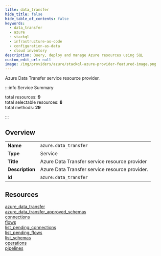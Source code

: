 ```yaml
---
title: data_transfer
hide_title: false
hide_table_of_contents: false
keywords:
  - data_transfer
  - azure
  - stackql
  - infrastructure-as-code
  - configuration-as-data
  - cloud inventory
description: Query, deploy and manage Azure resources using SQL
custom_edit_url: null
image: /img/providers/azure/stackql-azure-provider-featured-image.png
---
```


Azure Data Transfer service resource provider.  
    
:::info Service Summary

<div class="row">
<div class="providerDocColumn">
<span>total resources:&nbsp;<b>9</b></span><br />
<span>total selectable resources:&nbsp;<b>8</b></span><br />
<span>total methods:&nbsp;<b>29</b></span><br />
</div>
</div>

:::

## Overview
<table><tbody>
<tr><td><b>Name</b></td><td><code>azure.data_transfer</code></td></tr>
<tr><td><b>Type</b></td><td>Service</td></tr>
<tr><td><b>Title</b></td><td>Azure Data Transfer service resource provider</td></tr>
<tr><td><b>Description</b></td><td>Azure Data Transfer service resource provider.</td></tr>
<tr><td><b>Id</b></td><td><code>azure:data_transfer</code></td></tr>
</tbody></table>

## Resources
<div class="row">
<div class="providerDocColumn">
<a href="/providers/azure/data_transfer/azure_data_transfer/">azure_data_transfer</a><br />
<a href="/providers/azure/data_transfer/azure_data_transfer_approved_schemas/">azure_data_transfer_approved_schemas</a><br />
<a href="/providers/azure/data_transfer/connections/">connections</a><br />
<a href="/providers/azure/data_transfer/flows/">flows</a><br />
<a href="/providers/azure/data_transfer/list_pending_connections/">list_pending_connections</a><br />
</div>
<div class="providerDocColumn">
<a href="/providers/azure/data_transfer/list_pending_flows/">list_pending_flows</a><br />
<a href="/providers/azure/data_transfer/list_schemas/">list_schemas</a><br />
<a href="/providers/azure/data_transfer/operations/">operations</a><br />
<a href="/providers/azure/data_transfer/pipelines/">pipelines</a><br />
</div>
</div>
